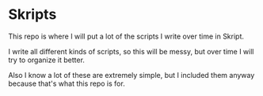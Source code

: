 # Skripts

This repo is where I will put a lot of the scripts I write over time in Skript.

I write all different kinds of scripts, so this will be messy, but over time I will try to organize it better.

Also I know a lot of these are extremely simple, but I included them anyway because that's what this repo is for.
